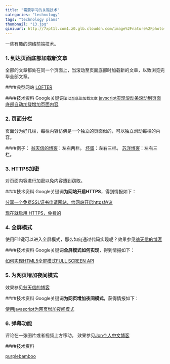 ```yaml
---
title: "需要学习的关键技术"
categories: "technology"
tags: "technology plans"
thumbnail: "13.jpg"
qiniuurl: http://7xpt1l.com1.z0.glb.clouddn.com/image%2Fnature%2Fphoto-1443890923422-7819ed4101c0.jpg
---
```

一些有趣的网络前端技术。
<!--more-->

### 1. 到达页面底部加载新文章
全部的文章都处在同一个页面上，当滚动至页面底部时加载新的文章，以致浏览完毕全部文章。

####典型网站
[LOFTER](http://www.lofter.com/dashboard/)

####技术资料
Google关键词`滚动至底部加载文章`
[javscript实现滚动条滚动到页面底部自动加载增加页面内容](http://blog.csdn.net/newborn2012/article/details/16339697)

### 2. 页面分栏
页面分为好几栏，每栏内容仿佛是一个独立的页面似的，可以独立滑动每栏的内容。

####例子：
[翁天信的博客](https://blog.dandyweng.com/)：左右两栏。
[坏蛋](http://huaidan.im/)：左右三栏。
[苏洋博客](http://www.soulteary.com/)：左右三栏。

### 3. HTTPS加密
对页面内容进行加密以免内容遭到窃取。

####技术资料
Google关键词**为网站开启HTTPS**，得到情报如下：

[分享一个免费SSL证书申请网站，给网站开启https协议](https://zhangge.net/4890.html)

[现在就启用 HTTPS，免费的](http://www.oschina.net/translate/switch-to-https-now-for-free)

### 4. 全屏模式
使用F11键可以进入全屏模式，那么如何通过代码实现呢？效果参见[翁天信的博客](https://blog.dandyweng.com/)

####技术资料
Google关键词**全屏模式如何实现**，得到情报如下：

[如何实现HTML5全屏模式FULL SCREEN API](http://www.htmleaf.com/ziliaoku/qianduanjiaocheng/20141117515.html)

### 5. 为网页增加夜间模式
效果参见[翁天信的博客](https://blog.dandyweng.com/)

####技术资料
Google关键词**为网页增加夜间模式**，获得情报如下：

[使用javascript为网页增加夜间模式](http://www.jb51.net/article/46223.htm)

### 6. 弹幕功能
评论在一张图片或者视频上方移动。
效果参见[Jon个人中文博客](http://www.ftp110.com/)

####技术资料

[purplebamboo](http://purplebamboo.github.io/2015/06/21/how-to-make-a-barrage/)

